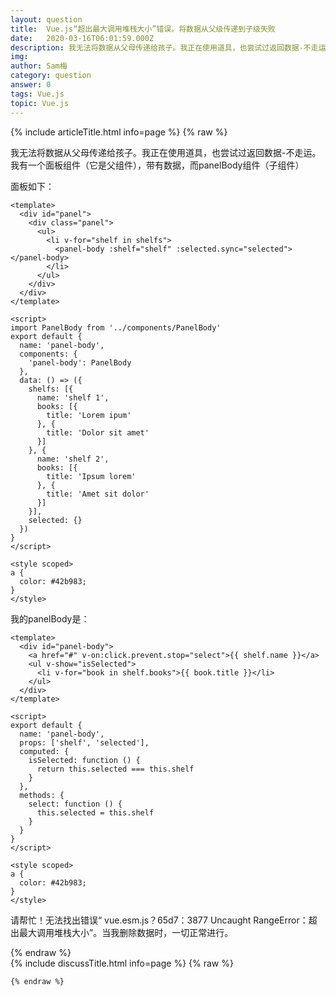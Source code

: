 ```yaml
---
layout: question
title:  Vue.js“超出最大调用堆栈大小”错误。将数据从父级传递到子级失败
date:   2020-03-16T06:01:59.000Z
description: 我无法将数据从父母传递给孩子。我正在使用道具，也尝试过返回数据-不走运。我有一个面板组件（它是父组件），带有数据，而panelBody组件（子组件）面...
img: 
author: Sam梅
category: question
answer: 0
tags: Vue.js
topic: Vue.js
---
```

<div class="article-root">
  <div class="article">
    {% include articleTitle.html info=page %}
    {% raw %}
    <div class="article-content"><p><font style="vertical-align: inherit;"><font style="vertical-align: inherit;">我无法将数据从父母传递给孩子。</font><font style="vertical-align: inherit;">我正在使用道具，也尝试过返回数据-不走运。</font><font style="vertical-align: inherit;">我有一个面板组件（它是父组件），带有数据，而panelBody组件（子组件）</font></font></p>

<p><font style="vertical-align: inherit;"><font style="vertical-align: inherit;">面板如下：</font></font></p>

<pre><code>&lt;template&gt;<font></font>
  &lt;div id="panel"&gt;<font></font>
    &lt;div class="panel"&gt;<font></font>
      &lt;ul&gt;<font></font>
        &lt;li v-for="shelf in shelfs"&gt;<font></font>
          &lt;panel-body :shelf="shelf" :selected.sync="selected"&gt;&lt;/panel-body&gt;<font></font>
        &lt;/li&gt;<font></font>
      &lt;/ul&gt;<font></font>
    &lt;/div&gt;<font></font>
  &lt;/div&gt;<font></font>
&lt;/template&gt;<font></font>
<font></font>
&lt;script&gt;<font></font>
import PanelBody from '../components/PanelBody'<font></font>
export default {<font></font>
  name: 'panel-body',<font></font>
  components: {<font></font>
    'panel-body': PanelBody<font></font>
  },<font></font>
  data: () =&gt; ({<font></font>
    shelfs: [{<font></font>
      name: 'shelf 1',<font></font>
      books: [{<font></font>
        title: 'Lorem ipum'<font></font>
      }, {<font></font>
        title: 'Dolor sit amet'<font></font>
      }]<font></font>
    }, {<font></font>
      name: 'shelf 2',<font></font>
      books: [{<font></font>
        title: 'Ipsum lorem'<font></font>
      }, {<font></font>
        title: 'Amet sit dolor'<font></font>
      }]<font></font>
    }],<font></font>
    selected: {}<font></font>
  })<font></font>
}<font></font>
&lt;/script&gt;<font></font>
<font></font>
&lt;style scoped&gt;<font></font>
a {<font></font>
  color: #42b983;<font></font>
}<font></font>
&lt;/style&gt;<font></font>
</code></pre>

<p><font style="vertical-align: inherit;"><font style="vertical-align: inherit;">我的panelBody是：</font></font></p>

<pre><code>&lt;template&gt;<font></font>
  &lt;div id="panel-body"&gt;<font></font>
    &lt;a href="#" v-on:click.prevent.stop="select"&gt;{{ shelf.name }}&lt;/a&gt;<font></font>
    &lt;ul v-show="isSelected"&gt;<font></font>
      &lt;li v-for="book in shelf.books"&gt;{{ book.title }}&lt;/li&gt;<font></font>
    &lt;/ul&gt;<font></font>
  &lt;/div&gt;<font></font>
&lt;/template&gt;<font></font>
<font></font>
&lt;script&gt;<font></font>
export default {<font></font>
  name: 'panel-body',<font></font>
  props: ['shelf', 'selected'],<font></font>
  computed: {<font></font>
    isSelected: function () {<font></font>
      return this.selected === this.shelf<font></font>
    }<font></font>
  },<font></font>
  methods: {<font></font>
    select: function () {<font></font>
      this.selected = this.shelf<font></font>
    }<font></font>
  }<font></font>
}<font></font>
&lt;/script&gt;<font></font>
<font></font>
&lt;style scoped&gt;<font></font>
a {<font></font>
  color: #42b983;<font></font>
}<font></font>
&lt;/style&gt;<font></font>
</code></pre>

<p><font style="vertical-align: inherit;"><font style="vertical-align: inherit;">请帮忙！</font><font style="vertical-align: inherit;">无法找出错误“ vue.esm.js？65d7：3877 Uncaught RangeError：超出最大调用堆栈大小”。</font><font style="vertical-align: inherit;">当我删除数据时，一切正常进行。</font></font></p></div>
    {% endraw %}
  </div>

  <div class="discuss-wrapper">
    {% include discussTitle.html info=page %}
    {% raw %}
    
    {% endraw %}
  </div>
<div>
